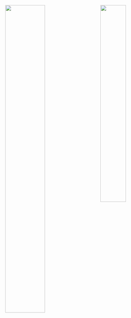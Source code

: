  [<img align="left" width="50%" src="https://github-readme-stats.vercel.app/api?username=singhayushh&count_private=true&show_icons=true&bg_color=transparent">](https://github.com/anuraghazra/github-readme-stats)

[<img align="right" width="40%" src="https://user-images.githubusercontent.com/52620158/108710524-31dc3480-753a-11eb-9a2b-208a36ab211c.png">](https://github.com/singhayushh)
